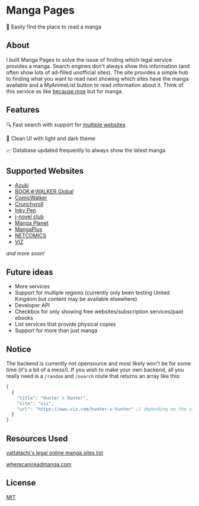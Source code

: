 # Manga Pages
📖 Easily find the place to read a manga

## About
I built Manga Pages to solve the issue of finding which legal service provides a manga. Search engines don't always show this information (and often show lots of ad-filled unofficial sites). The site provides a simple hub to finding what you want to read next showing which sites have the manga available and a MyAnimeList button to read information about it. Think of this service as like [because.moe](https://because.moe) but for manga.

## Features
🔍 Fast search with support for [multiple websites](#supported-websites)

🌙 Clean UI with light and dark theme

📈 Database updated frequently to always show the latest manga

## Supported Websites
* [Azuki](https://www.azuki.co/)
* [BOOK☆WALKER Global](https://global.bookwalker.jp/)
* [ComicWalker](https://comic-walker.com/)
* [Crunchyroll](https://www.crunchyroll.com)
* [Inky Pen](https://inky-pen.com)
* [j-novel club](https://j-novel.club)
* [Manga Planet](https://read.mangaplanet.com)
* [MangaPlus](https://mangaplus.shueisha.co.jp/updates)
* [NETCOMICS](https://www.netcomics.com/)
* [VIZ](https://www.viz.com)

*and more soon!*

## Future ideas
* More services
* Support for multiple regions (currently only been testing United Kingdom but content may be available elsewhere)
* Developer API
* Checkbox for only showing free websites/subscription services/paid ebooks
* List services that provide physical copies
* Support for more than just manga

## Notice
The backend is currently not opensource and most likely won't be for some time (it's a bit of a mess!). If you wish to make your own backend, all you really need is a ``/random`` and ``/search`` route that returns an array like this:
```js
[
  {
    "title": "Hunter x Hunter",
    "site": "viz",
    "url": "https://www.viz.com/hunter-x-hunter" // depending on the site, this may be different and you will need custom code!
  }
]
```

## Resources Used
[yattatachi's legal online manga sites list](https://yattatachi.com/legal-online-manga-sites)

[wherecanireadmanga.com](https://wherecanireadmanga.com/)

## License
[MIT](LICENSE)